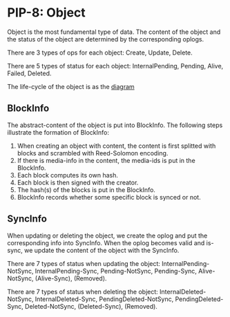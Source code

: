 PIP-8: Object
==========

Object is the most fundamental type of data. The content of the object and the status of the object are determined by the corresponding oplogs.

There are 3 types of ops for each object: Create, Update, Delete.

There are 5 types of status for each object: InternalPending, Pending, Alive, Failed, Deleted.

The life-cycle of the object is as the [diagram](https://docs.google.com/presentation/d/1Lpj6MaO_Q-E9cuGltdl8UI2WgUlKyK5Wf_5Nq-DajQk/edit#slide=id.p)


BlockInfo
-----

The abstract-content of the object is put into BlockInfo. The following steps illustrate the formation of BlockInfo:

1. When creating an object with content, the content is first splitted with blocks and scrambled with Reed-Solomon encoding.
2. If there is media-info in the content, the media-ids is put in the BlockInfo.
3. Each block computes its own hash.
4. Each block is then signed with the creator.
5. The hash(s) of the blocks is put in the BlockInfo.
6. BlockInfo records whether some specific block is synced or not.


SyncInfo
-----

When updating or deleting the object, we create the oplog and put the corresponding info into SyncInfo. When the oplog becomes valid and is-sync, we update the content of the object with the SyncInfo.

There are 7 types of status when updating the object: InternalPending-NotSync, InternalPending-Sync, Pending-NotSync, Pending-Sync, Alive-NotSync, (Alive-Sync), (Removed).

There are 7 types of status when deleting the object: InternalDeleted-NotSync, InternalDeleted-Sync, PendingDeleted-NotSync, PendingDeleted-Sync, Deleted-NotSync, (Deleted-Sync), (Removed).
